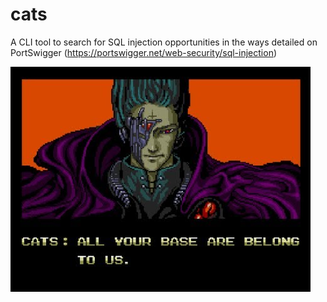# cats
A CLI tool to search for SQL injection opportunities in the ways detailed on PortSwigger (https://portswigger.net/web-security/sql-injection)

![Cats :3](resources/hqdefault.jpeg)